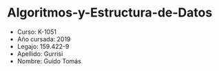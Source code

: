 # Algoritmos-y-Estructura-de-Datos
* Curso: K-1051
* Año cursada: 2019
* Legajo: 159.422-9
* Apellido: Gurrisi
* Nombre: Guido Tomás

